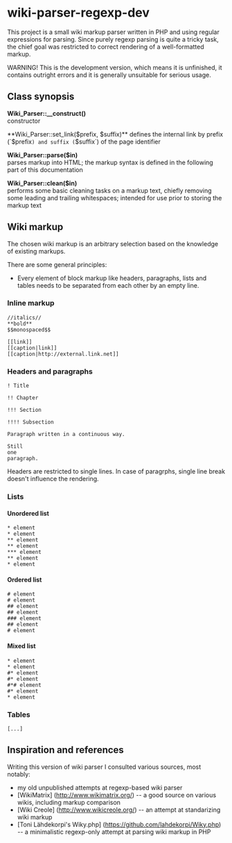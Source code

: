 wiki-parser-regexp-dev
======================

This project is a small wiki markup parser written in PHP and using regular expressions for parsing. Since purely regexp parsing is quite a tricky task, the chief goal was restricted to correct rendering of a well-formatted markup.

WARNING! This is the development version, which means it is unfinished, it contains outright errors and it is generally unsuitable for serious usage.

## Class synopsis

**Wiki_Parser::__construct()**  
constructor

**Wiki_Parser::set_link($prefix, $suffix)**  
defines the internal link by prefix (`$prefix`) and suffix (`$suffix`) of the page identifier

**Wiki_Parser::parse($in)**  
parses markup into HTML; the markup syntax is defined in the following part of this documentation

**Wiki_Parser::clean($in)**  
performs some basic cleaning tasks on a markup text, chiefly removing some leading and trailing whitespaces; intended for use prior to storing the markup text

## Wiki markup
    
The chosen wiki markup is an arbitrary selection based on the knowledge of existing markups.

There are some general principles:
 * Every element of block markup like headers, paragraphs, lists and tables needs to be separated from each other by an empty line.

### Inline markup

    //italics//
    **bold**
    $$monospaced$$

    [[link]]
    [[caption|link]]
    [[caption|http://external.link.net]]

### Headers and paragraphs
    
    ! Title
    
    !! Chapter
    
    !!! Section
    
    !!!! Subsection
    
    Paragraph written in a continuous way.
    
    Still
    one
    paragraph.

Headers are restricted to single lines. In case of paragrphs, single line break doesn't influence the rendering.

### Lists

#### Unordered list

    * element
    * element
    ** element
    ** element
    *** element
    ** element
    * element

#### Ordered list
    
    # element
    # element
    ## element
    ## element
    ### element
    ## element
    # element

#### Mixed list
    
    * element
    * element
    #* element
    #* element
    #*# element
    #* element
    * element

### Tables

    [...]

## Inspiration and references

Writing this version of wiki parser I consulted various sources, most notably:
 * my old unpublished attempts at regexp-based wiki parser
 * [WikiMatrix] (http://www.wikimatrix.org/) -- a good source on various wikis, including markup comparison
 * [Wiki Creole] (http://www.wikicreole.org/) -- an attempt at standarizing wiki markup
 * [Toni Lähdekorpi's Wiky.php] (https://github.com/lahdekorpi/Wiky.php) -- a minimalistic regexp-only attempt at parsing wiki markup in PHP
